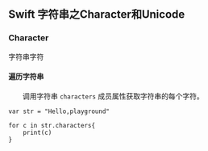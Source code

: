 ## Swift 字符串之Character和Unicode

### Character
字符串字符

#### 遍历字符串
　　调用字符串 `characters` 成员属性获取字符串的每个字符。
```
var str = "Hello,playground"

for c in str.characters{
    print(c)
}
```

#### 















